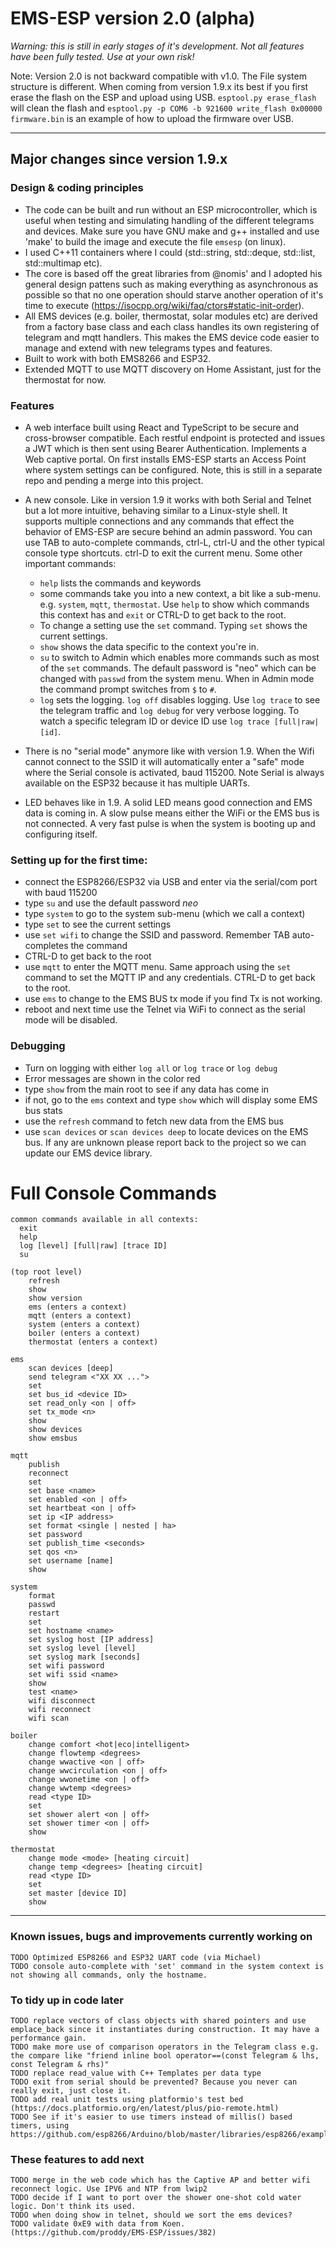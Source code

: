 # EMS-ESP version 2.0 (alpha)

*Warning: this is still in early stages of it's development. Not all features have been fully tested. Use at your own risk!*

Note: Version 2.0 is not backward compatible with v1.0. The File system structure is different. When coming from version 1.9.x its best if you first erase the flash on the ESP and upload using USB. `esptool.py erase_flash` will clean the flash and `esptool.py -p COM6 -b 921600 write_flash 0x00000 firmware.bin` is an example of how to upload the firmware over USB.

---

## Major changes since version 1.9.x

### **Design & coding principles**

- The code can be built and run without an ESP microcontroller, which is useful when testing and simulating handling of the different telegrams and devices. Make sure you have GNU make and g++ installed and use 'make' to build the image and execute the file `emsesp` (on linux).
- I used C++11 containers where I could (std::string, std::deque, std::list, std::multimap etc).
- The core is based off the great libraries from @nomis' and I adopted his general design pattens such as making everything as asynchronous as possible so that no one operation should starve another operation of it's time to execute (https://isocpp.org/wiki/faq/ctors#static-init-order).
- All EMS devices (e.g. boiler, thermostat, solar modules etc) are derived from a factory base class and each class handles its own registering of telegram and mqtt handlers. This makes the EMS device code easier to manage and extend with new telegrams types and features.
- Built to work with both EMS8266 and ESP32.
- Extended MQTT to use MQTT discovery on Home Assistant, just for the thermostat for now.

### **Features**

- A web interface built using React and TypeScript to be secure and cross-browser compatible. Each restful endpoint is protected and issues a JWT which is then sent using Bearer Authentication. Implements a Web captive portal. On first installs EMS-ESP starts an Access Point where system settings can be configured. Note, this is still in a separate repo and pending a merge into this project.
  
- A new console. Like in version 1.9 it works with both Serial and Telnet but a lot more intuitive, behaving similar to a Linux-style shell. It supports multiple connections and any commands that effect the behavior of EMS-ESP are secure behind an admin password. You can use TAB to auto-complete commands, ctrl-L, ctrl-U and the other typical console type shortcuts. ctrl-D to exit the current menu. Some other important commands:
    * `help` lists the commands and keywords
    * some commands take you into a new context, a bit like a sub-menu. e.g. `system`, `mqtt`, `thermostat`. Use `help` to show which commands this context has and `exit` or CTRL-D to get back to the root.
    * To change a setting use the `set` command. Typing `set` shows the current settings.
    * `show` shows the data specific to the context you're in.
    * `su` to switch to Admin which enables more commands such as most of the `set` commands. The default password is "neo" which can be changed with `passwd` from the system menu. When in Admin mode the command prompt switches from `$` to `#`.
    * `log` sets the logging. `log off` disables logging. Use `log trace` to see the telegram traffic and `log debug` for very verbose logging. To watch a specific telegram ID or device ID use `log trace [full|raw| [id]`.

- There is no "serial mode" anymore like with version 1.9. When the Wifi cannot connect to the SSID it will automatically enter a "safe" mode where the Serial console is activated, baud 115200. Note Serial is always available on the ESP32 because it has multiple UARTs.

- LED behaves like in 1.9. A solid LED means good connection and EMS data is coming in. A slow pulse means either the WiFi or the EMS bus is not connected. A very fast pulse is when the system is booting up and configuring itself.

### Setting up for the first time:

 - connect the ESP8266/ESP32 via USB and enter via the serial/com port with baud 115200
 - type `su` and use the default password *neo*
 - type `system` to go to the system sub-menu (which we call a context)
 - type `set` to see the current settings
 - use `set wifi` to change the SSID and password. Remember TAB auto-completes the command
 - CTRL-D to get back to the root
 - use `mqtt` to enter the MQTT menu. Same approach using the `set` command to set the MQTT IP and any credentials. CTRL-D to get back to the root.
 - use `ems` to change to the EMS BUS tx mode if you find Tx is not working.
 - reboot and next time use the Telnet via WiFi to connect as the serial mode will be disabled.

### Debugging
 - Turn on logging with either `log all` or `log trace` or `log debug`
 - Error messages are shown in the color red
 - type `show` from the main root to see if any data has come in
 - if not, go to the `ems` context and type `show` which will display some EMS bus stats
 - use the `refresh` command to fetch new data from the EMS bus
 - use `scan devices` or `scan devices deep` to locate devices on the EMS bus. If any are unknown please report back to the project so we can update our EMS device library.



# Full Console Commands

```
common commands available in all contexts:
  exit
  help
  log [level] [full|raw] [trace ID]
  su

(top root level)
	refresh
	show
	show version
	ems (enters a context)
	mqtt (enters a context)
	system (enters a context)
	boiler (enters a context)
	thermostat (enters a context)

ems
    scan devices [deep]
	send telegram <"XX XX ...">
	set
	set bus_id <device ID>
	set read_only <on | off>
	set tx_mode <n>
	show
	show devices
	show emsbus

mqtt
	publish
	reconnect
	set
	set base <name>
	set enabled <on | off>
	set heartbeat <on | off>
	set ip <IP address>
	set format <single | nested | ha>
	set password
	set publish_time <seconds>
	set qos <n>
	set username [name]
	show

system
	format
	passwd
	restart
	set
	set hostname <name>
	set syslog host [IP address]
	set syslog level [level]
	set syslog mark [seconds]
	set wifi password
	set wifi ssid <name>
	show
	test <name>
	wifi disconnect
	wifi reconnect
	wifi scan

boiler
	change comfort <hot|eco|intelligent>
	change flowtemp <degrees>
	change wwactive <on | off>
	change wwcirculation <on | off>
	change wwonetime <on | off>
	change wwtemp <degrees>
	read <type ID>
	set
	set shower alert <on | off>
	set shower timer <on | off>
	show

thermostat
	change mode <mode> [heating circuit]
	change temp <degrees> [heating circuit]
	read <type ID>
	set
	set master [device ID]
	show
```
  
----------

### **Known issues, bugs and improvements currently working on**

```
TODO Optimized ESP8266 and ESP32 UART code (via Michael)
TODO console auto-complete with 'set' command in the system context is not showing all commands, only the hostname.
```

### **To tidy up in code later**

```
TODO replace vectors of class objects with shared pointers and use emplace_back since it instantiates during construction. It may have a performance gain.
TODO make more use of comparison operators in the Telegram class e.g. the compare like "friend inline bool operator==(const Telegram & lhs, const Telegram & rhs)"
TODO replace read_value with C++ Templates per data type
TODO exit from serial should be prevented? Because you never can really exit, just close it.
TODO add real unit tests using platformio's test bed (https://docs.platformio.org/en/latest/plus/pio-remote.html)
TODO See if it's easier to use timers instead of millis() based timers, using https://github.com/esp8266/Arduino/blob/master/libraries/esp8266/examples/BlinkPolledTimeout/BlinkPolledTimeout.ino
```

### **These features to add next**

```
TODO merge in the web code which has the Captive AP and better wifi reconnect logic. Use IPV6 and NTP from lwip2
TODO decide if I want to port over the shower one-shot cold water logic. Don't think its used.
TODO when doing show in telnet, should we sort the ems devices?
TODO validate 0xE9 with data from Koen. (https://github.com/proddy/EMS-ESP/issues/382)

```
